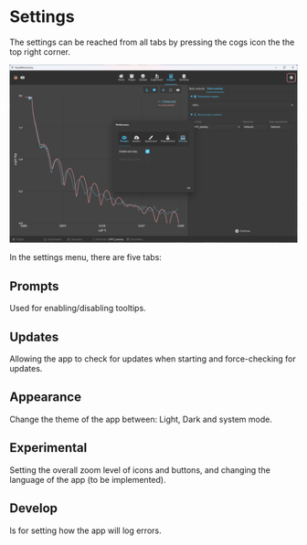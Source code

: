 # Settings
The settings can be reached from all tabs by pressing the cogs icon the the top right corner.

<img src='./_images/setting_overview.png' width='800px'></img>

In the settings menu, there are five tabs:
## Prompts
Used for enabling/disabling tooltips.

## Updates
Allowing the app to check for updates when starting and force-checking for updates.

## Appearance
Change the theme of the app between: Light, Dark and system mode.

## Experimental
Setting the overall zoom level of icons and buttons, and changing the language of the app (to be implemented).

## Develop
Is for setting how the app will log errors.
